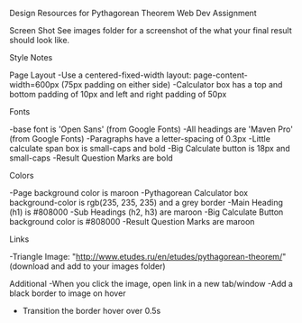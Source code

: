 Design Resources for Pythagorean Theorem Web Dev Assignment

Screen Shot
  See images folder for a screenshot of the what your final result should look like.

Style Notes

Page Layout
  -Use a centered-fixed-width layout: page-content-width=600px (75px padding on either side)
  -Calculator box has a top and bottom padding of 10px and left and right padding of 50px

Fonts

  -base font is 'Open Sans' (from Google Fonts)
  -All headings are 'Maven Pro' (from Google Fonts)
  -Paragraphs have a letter-spacing of 0.3px
  -Little calculate span box is small-caps and bold
  -Big Calculate button is 18px and small-caps
  -Result Question Marks are bold


Colors

  -Page background color is maroon
  -Pythagorean Calculator box background-color is rgb(235, 235, 235) and a grey border
  -Main Heading (h1) is #808000
  -Sub Headings (h2, h3) are maroon
  -Big Calculate Button background color is #808000
  -Result Question Marks are maroon


Links

  -Triangle Image: "http://www.etudes.ru/en/etudes/pythagorean-theorem/" (download and add to your images folder)

Additional
-When you click the image, open link in a new tab/window
-Add a black border to image on hover
- Transition the border hover over 0.5s  
  
